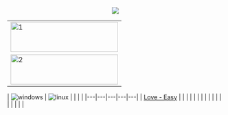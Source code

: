 <p align="center">
  <br><br>
  <img src="https://user-images.githubusercontent.com/98056797/152461595-df4e796c-a2ef-4766-8321-080bc84b60d6.png">
</p>


<table>
  <tr>
    <td> <img src="https://user-images.githubusercontent.com/98056797/152462312-ccc713db-834e-4831-b2a1-f30acb093f16.png"  alt="1" width = 250px height = 70px ></td>
   </tr> 
  <tr>
    <td><img src="https://user-images.githubusercontent.com/98056797/152462676-0b0146c4-2f27-432c-a721-a1aaaf3d8ae3.png" alt="2" width = 250px height = 70px></td>
  </tr>
</table>

| ![windows](https://user-images.githubusercontent.com/98056797/152462312-ccc713db-834e-4831-b2a1-f30acb093f16.png)  | ![linux](https://user-images.githubusercontent.com/98056797/152462676-0b0146c4-2f27-432c-a721-a1aaaf3d8ae3.png)
  |   |   |   |
|---|---|---|---|---|
| [Love - Easy](https://gl0wyy.github.io/LetsHack/love-windows)  |   |   |   |   |
|   |   |   |   |   |
|   |   |   |   |   |



